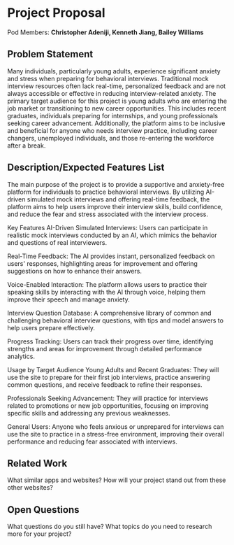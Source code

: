 # Project Proposal

Pod Members: **Christopher Adeniji, Kenneth Jiang, Bailey Williams**

## Problem Statement

Many individuals, particularly young adults, experience significant anxiety and stress when preparing for behavioral interviews. Traditional mock interview resources often lack real-time, personalized feedback and are not always accessible or effective in reducing interview-related anxiety. 
The primary target audience for this project is young adults who are entering the job market or transitioning to new career opportunities. This includes recent graduates, individuals preparing for internships, and young professionals seeking career advancement. Additionally, the platform aims to be inclusive and beneficial for anyone who needs interview practice, including career changers, unemployed individuals, and those re-entering the workforce after a break.

## Description/Expected Features List

The main purpose of the project is to provide a supportive and anxiety-free platform for individuals to practice behavioral interviews. By utilizing AI-driven simulated mock interviews and offering real-time feedback, the platform aims to help users improve their interview skills, build confidence, and reduce the fear and stress associated with the interview process.

Key Features
AI-Driven Simulated Interviews: Users can participate in realistic mock interviews conducted by an AI, which mimics the behavior and questions of real interviewers.

Real-Time Feedback: The AI provides instant, personalized feedback on users' responses, highlighting areas for improvement and offering suggestions on how to enhance their answers.

Voice-Enabled Interaction: The platform allows users to practice their speaking skills by interacting with the AI through voice, helping them improve their speech and manage anxiety.

Interview Question Database: A comprehensive library of common and challenging behavioral interview questions, with tips and model answers to help users prepare effectively.

Progress Tracking: Users can track their progress over time, identifying strengths and areas for improvement through detailed performance analytics.

Usage by Target Audience
Young Adults and Recent Graduates: They will use the site to prepare for their first job interviews, practice answering common questions, and receive feedback to refine their responses.

Professionals Seeking Advancement: They will practice for interviews related to promotions or new job opportunities, focusing on improving specific skills and addressing any previous weaknesses.

General Users: Anyone who feels anxious or unprepared for interviews can use the site to practice in a stress-free environment, improving their overall performance and reducing fear associated with interviews.

## Related Work

What similar apps and websites? How will your project stand out from these other websites?

## Open Questions

What questions do you still have? What topics do you need to research more for your project?
